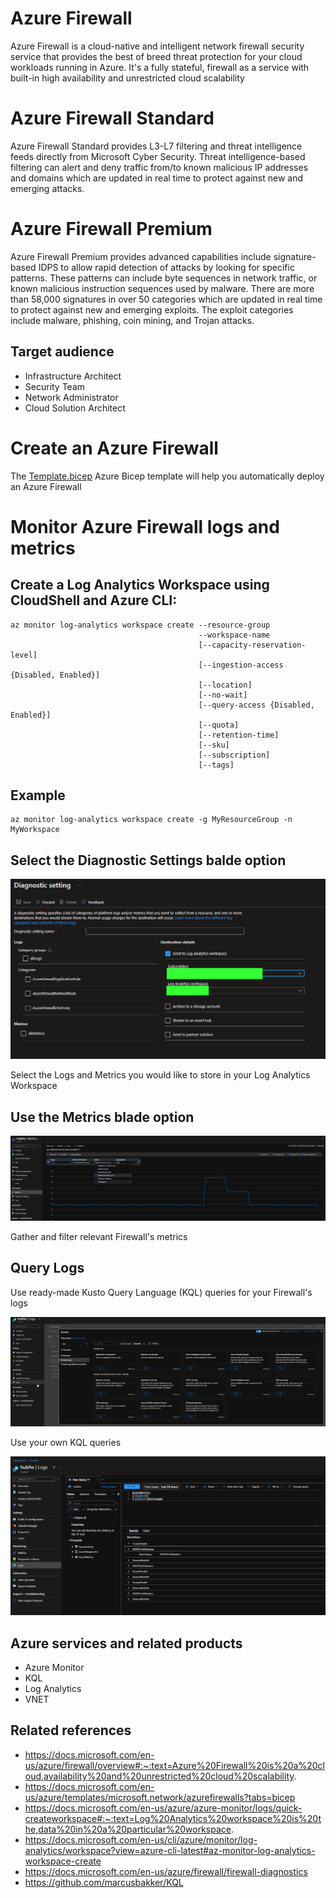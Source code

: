 # Azure Firewall

Azure Firewall is a cloud-native and intelligent network firewall security service that provides the best of breed threat protection for your cloud workloads running in Azure. It's a fully stateful, firewall as a service with built-in high availability and unrestricted cloud scalability

# Azure Firewall Standard

Azure Firewall Standard provides L3-L7 filtering and threat intelligence feeds directly from Microsoft Cyber Security. Threat intelligence-based filtering can alert and deny traffic from/to known malicious IP addresses and domains which are updated in real time to protect against new and emerging attacks.


# Azure Firewall Premium

Azure Firewall Premium provides advanced capabilities include signature-based IDPS to allow rapid detection of attacks by looking for specific patterns. These patterns can include byte sequences in network traffic, or known malicious instruction sequences used by malware. There are more than 58,000 signatures in over 50 categories which are updated in real time to protect against new and emerging exploits. The exploit categories include malware, phishing, coin mining, and Trojan attacks.

## Target audience

- Infrastructure Architect
- Security Team
- Network Administrator
- Cloud Solution Architect

# Create an Azure Firewall

The [Template.bicep](https://github.com/DavidArayaSanabria/Deploy_Azure_Firewall_and_enable_monitoring/blob/df95b2d460fe26358f2da51bc362f7e114f4bf96/Deployment%20Templates/Template.bicep) Azure Bicep template will help you automatically deploy an Azure Firewall

# Monitor Azure Firewall logs and metrics

## Create a Log Analytics Workspace using CloudShell and Azure CLI:

```
az monitor log-analytics workspace create --resource-group
                                          --workspace-name
                                          [--capacity-reservation-level]
                                          [--ingestion-access {Disabled, Enabled}]
                                          [--location]
                                          [--no-wait]
                                          [--query-access {Disabled, Enabled}]
                                          [--quota]
                                          [--retention-time]
                                          [--sku]
                                          [--subscription]
                                          [--tags]
```                                          

## Example
```
az monitor log-analytics workspace create -g MyResourceGroup -n MyWorkspace
```

## Select the Diagnostic Settings balde option

![alt image](https://github.com/DavidArayaSanabria/Deploy_Azure_Firewall_and_enable_monitoring/blob/b76192dc7cf842bc02dd2571df23ef7bd5c96e21/Images/Diagnostic%20setting.png)

Select the Logs and Metrics you would like to store in your Log Analytics Workspace

## Use the Metrics blade option

![alt image](https://github.com/DavidArayaSanabria/Deploy_Azure_Firewall_and_enable_monitoring/blob/b76192dc7cf842bc02dd2571df23ef7bd5c96e21/Images/Metrics.png)

Gather and filter relevant Firewall's metrics

## Query Logs

Use ready-made Kusto Query Language (KQL) queries for your Firewall's logs

![alt image](https://github.com/DavidArayaSanabria/Deploy_Azure_Firewall_and_enable_monitoring/blob/b76192dc7cf842bc02dd2571df23ef7bd5c96e21/Images/pre-defined%20KQL%20queires.png)

Use your own KQL queries

![alt image](https://github.com/DavidArayaSanabria/Deploy_Azure_Firewall_and_enable_monitoring/blob/b76192dc7cf842bc02dd2571df23ef7bd5c96e21/Images/custom%20query.png)


## Azure services and related products

- Azure Monitor
- KQL
- Log Analytics
- VNET

## Related references
- https://docs.microsoft.com/en-us/azure/firewall/overview#:~:text=Azure%20Firewall%20is%20a%20cloud,availability%20and%20unrestricted%20cloud%20scalability.
- https://docs.microsoft.com/en-us/azure/templates/microsoft.network/azurefirewalls?tabs=bicep
- https://docs.microsoft.com/en-us/azure/azure-monitor/logs/quick-createworkspace#:~:text=Log%20Analytics%20workspace%20is%20the,data%20in%20a%20particular%20workspace.
- https://docs.microsoft.com/en-us/cli/azure/monitor/log-analytics/workspace?view=azure-cli-latest#az-monitor-log-analytics-workspace-create
- https://docs.microsoft.com/en-us/azure/firewall/firewall-diagnostics
- https://github.com/marcusbakker/KQL
